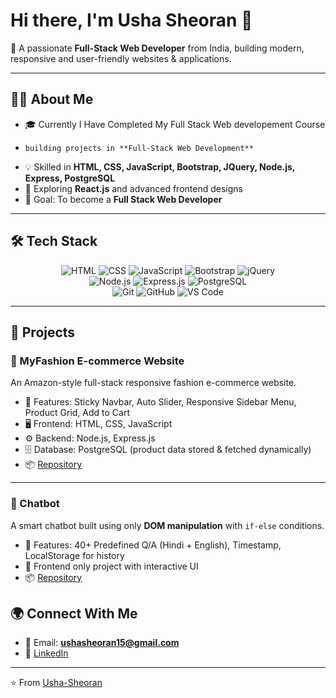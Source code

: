 # Hi there, I'm Usha Sheoran 👋  

🚀 A passionate **Full-Stack Web Developer** from India, building modern, responsive and user-friendly websites & applications.  

---

## 👩‍💻 About Me
- 🎓 Currently I Have Completed My Full Stack Web developement Course 
-     building projects in **Full-Stack Web Development**  
- 💡 Skilled in **HTML, CSS, JavaScript, Bootstrap, JQuery, Node.js, Express, PostgreSQL**  
- 🌱 Exploring **React.js** and advanced frontend designs  
- 🎯 Goal: To become a **Full Stack Web Developer**  

---

## 🛠 Tech Stack
<div align="center">

![HTML](https://img.shields.io/badge/HTML5-E34F26?style=for-the-badge&logo=html5&logoColor=white)
![CSS](https://img.shields.io/badge/CSS3-1572B6?style=for-the-badge&logo=css3&logoColor=white)
![JavaScript](https://img.shields.io/badge/JavaScript-F7DF1E?style=for-the-badge&logo=javascript&logoColor=black)
![Bootstrap](https://img.shields.io/badge/Bootstrap-563D7C?style=for-the-badge&logo=bootstrap&logoColor=white)
![jQuery](https://img.shields.io/badge/jQuery-0769AD?style=for-the-badge&logo=jquery&logoColor=white)  
![Node.js](https://img.shields.io/badge/Node.js-43853D?style=for-the-badge&logo=node.js&logoColor=white)
![Express.js](https://img.shields.io/badge/Express.js-000000?style=for-the-badge&logo=express&logoColor=white)
![PostgreSQL](https://img.shields.io/badge/PostgreSQL-336791?style=for-the-badge&logo=postgresql&logoColor=white)  
![Git](https://img.shields.io/badge/Git-F05032?style=for-the-badge&logo=git&logoColor=white)
![GitHub](https://img.shields.io/badge/GitHub-181717?style=for-the-badge&logo=github&logoColor=white)
![VS Code](https://img.shields.io/badge/VS%20Code-0078d7?style=for-the-badge&logo=visual-studio-code&logoColor=white)

</div>

---

## 📂 Projects

### 👗 MyFashion E-commerce Website  
An Amazon-style full-stack responsive fashion e-commerce website.  
- 🛒 Features: Sticky Navbar, Auto Slider, Responsive Sidebar Menu, Product Grid, Add to Cart  
- 🖥️ Frontend: HTML, CSS, JavaScript  
- ⚙️ Backend: Node.js, Express.js  
- 🗄️ Database: PostgreSQL (product data stored & fetched dynamically)  
- 📦 [Repository](https://github.com/Usha-Sheoran/My-Fashion)  

---

### 🤖 Chatbot  
A smart chatbot built using only **DOM manipulation** with `if-else` conditions.  
- 💬 Features: 40+ Predefined Q/A (Hindi + English), Timestamp, LocalStorage for history  
- 🎨 Frontend only project with interactive UI   
- 📦 [Repository](https://github.com/Usha-Sheoran/Smart-Chatbot)  


## 🌍 Connect With Me  

- 📧 Email: **ushasheoran15@gmail.com**  
- 💼 [LinkedIn](https://www.linkedin.com/in/usha-sheoran-950075356/)


---

⭐️ From [Usha-Sheoran](https://github.com/Usha-Sheoran)
